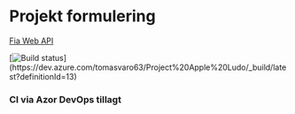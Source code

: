# Projekt formulering
[Fia Web API](https://pgbfdh18.github.io/webbutveckling-backend/project2.html)

[![Build status](https://dev.azure.com/tomasvaro63/Project%20Apple%20Ludo/_apis/build/status/Project%20Apple%20Ludo-ASP.NET%20Core%20(.NET%20Framework)-CI)](https://dev.azure.com/tomasvaro63/Project%20Apple%20Ludo/_build/latest?definitionId=13)


### CI via Azor DevOps tillagt
